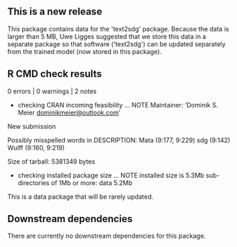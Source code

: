 ## This is a new release
This package contains data for the 'text2sdg' package. Because the data is larger than 5 MB, Uwe Ligges suggested that we store this data in a separate package so that software ('text2sdg') can be updated separately from the trained model (now stored in this package).


## R CMD check results

0 errors | 0 warnings | 2 notes

* checking CRAN incoming feasibility ... NOTE
Maintainer: ‘Dominik S. Meier <dominikmeier@outlook.com>’

New submission

Possibly misspelled words in DESCRIPTION:
  Mata (9:177, 9:229)
  sdg (9:142)
  Wulff (9:160, 9:219)

Size of tarball: 5381349 bytes

* checking installed package size ... NOTE
installed size is  5.3Mb
sub-directories of 1Mb or more:
  data   5.2Mb

This is a data package that will be rarely updated.


## Downstream dependencies
There are currently no downstream dependencies for this package.
